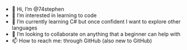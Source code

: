 - 👋 Hi, I’m @74stephen
- 👀 I’m interested in learning to code
- 🌱 I’m currently learning C# but once confident I want to explore other languages
- 💞️ I’m looking to collaborate on anything that a beginner can help with
- 📫 How to reach me: through GitHub (also new to GitHub)

<!---
74stephen/74stephen is a ✨ special ✨ repository because its `README.md` (this file) appears on your GitHub profile.
You can click the Preview link to take a look at your changes.
--->
